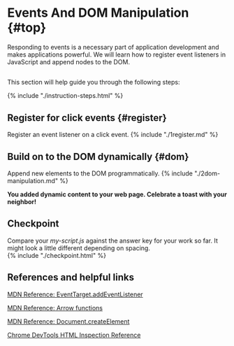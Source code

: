 # Events And DOM Manipulation {#top}
Responding to events is a necessary part of application development and makes applications powerful. We will learn how to register event listeners in JavaScript and append nodes to the DOM.

<!-- trick markdown to give me a little space between these two sections of text -->
## 
This section will help guide you through the following steps:

{% include "./instruction-steps.html" %}


## Register for click events {#register} <span class="navigate-top"><a href="#top" title="Take me to the top of page"><i class="fa fa-chevron-circle-up" aria-hidden="true"></i></a></span>
Register an event listener on a click event.
{% include "./1register.md" %}

## Build on to the DOM dynamically {#dom} <span class="navigate-top"><a href="#top" title="Take me to the top of page"><i class="fa fa-chevron-circle-up" aria-hidden="true"></i></a></span>
Append new elements to the DOM programmatically.
{% include "./2dom-manipulation.md" %}

**You added dynamic content to your web page. Celebrate a toast with your neighbor!**

<!-- trick markdown to give me a little space between these two sections of text -->
## 

## Checkpoint <span class="navigate-top"><a href="#top" title="Take me to the top of page"><i class="fa fa-chevron-circle-up" aria-hidden="true"></i></a></span>
Compare your _my-script.js_ against the answer key for your work so far. It might look a little different depending on spacing.  
{% include "./checkpoint.html" %}


<!-- trick markdown to give me a little space between these two sections of text -->
## 
## References and helpful links <span class="navigate-top"><a href="#top" title="Take me to the top of page"><i class="fa fa-chevron-circle-up" aria-hidden="true"></i></a></span>
[MDN Reference: EventTarget.addEventListener](https://developer.mozilla.org/en-US/docs/Web/API/EventTarget/addEventListener)

[MDN Reference: Arrow functions](https://developer.mozilla.org/en-US/docs/Web/JavaScript/Reference/Functions/Arrow_functions)

[MDN Reference: Document.createElement](https://developer.mozilla.org/en-US/docs/Web/API/Document/createElement)

[Chrome DevTools HTML Inspection Reference](https://developers.google.com/web/tools/chrome-devtools/inspect-styles/)


